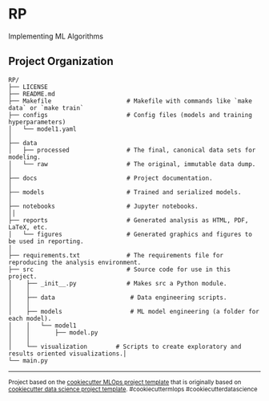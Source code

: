 RP
==============================

Implementing ML Algorithms

Project Organization
------------

```
RP/
├── LICENSE     
├── README.md                  
├── Makefile                     # Makefile with commands like `make data` or `make train`                   
├── configs                      # Config files (models and training hyperparameters)
│   └── model1.yaml              
│
├── data                         
│   ├── processed                # The final, canonical data sets for modeling.
│   └── raw                      # The original, immutable data dump.
│
├── docs                         # Project documentation.
│
├── models                       # Trained and serialized models.
│
├── notebooks                    # Jupyter notebooks.
││
├── reports                      # Generated analysis as HTML, PDF, LaTeX, etc.
│   └── figures                  # Generated graphics and figures to be used in reporting.
│
├── requirements.txt             # The requirements file for reproducing the analysis environment.
├── src                          # Source code for use in this project.
│    ├── _init__.py              # Makes src a Python module.
│    │
│    ├── data                     # Data engineering scripts.      
│    │
│    ├── models                   # ML model engineering (a folder for each model).
│    │   └── model1      
│    │       ├── model.py                
│    │
│    └── visualization        # Scripts to create exploratory and results oriented visualizations.│
└── main.py
```


--------
<p><small>Project based on the <a target="_blank" href="https://github.com/Chim-SO/cookiecutter-mlops/">cookiecutter MLOps project template</a>
that is originally based on <a target="_blank" href="https://drivendata.github.io/cookiecutter-data-science/">cookiecutter data science project template</a>. 
#cookiecuttermlops #cookiecutterdatascience</small></p>
